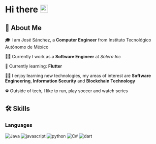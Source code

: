 # Hi there <img src="https://media.giphy.com/media/hvRJCLFzcasrR4ia7z/giphy.gif" width="25px">

<!--
**SanchezPepe/sanchezpepe** is a ✨ _special_ ✨ repository because its `README.md` (this file) appears on your GitHub profile.

Inspired: https://github.com/ruppysuppy

Here are some ideas to get you started:

- 🔭 I’m currently working on ...
- 🌱 I’m currently learning ...
- 👯 I’m looking to collaborate on ...
- 🤔 I’m looking for help with ...
- 💬 Ask me about ...
- 📫 How to reach me: ...
- 😄 Pronouns: ...
- ⚡ Fun fact: ...
-->

## 🚀 About Me

🎓 I am José Sánchez, a **Computer Engineer** from Instituto Tecnológico Autónomo de México

👨‍💻 Currently I work as a **Software Engineer** at _Solera Inc_

🌱 Currently learning: **Flutter**

👨‍💻  I enjoy learning new technologies, my areas of interest are **Software Engineering**, **Information Security** and **Blockchain Technology**

⚽ Outside of tech, I like to run, play soccer and watch series

## 🛠️ Skills

### Languages
![Java](https://img.shields.io/badge/Java-ED8B00?style=for-the-badge&logo=java&logoColor=white)
![javascript](https://img.shields.io/badge/JavaScript-F7DF1E?style=for-the-badge&logo=javascript&logoColor=black)
![python](https://img.shields.io/badge/Python-3776AB?style=for-the-badge&logo=python&logoColor=white)
![C#](https://img.shields.io/badge/C%23-239120?style=for-the-badge&logo=c-sharp&logoColor=white)
![dart](https://img.shields.io/badge/Dart-28B6F6?style=for-the-badge&logo=dart&logoColor=white)

<!--
### Cross Platfrom Development
![flutter](https://img.shields.io/badge/Flutter-28B6F6?style=for-the-badge&logo=flutter&logoColor=white)

### Front-End Development
![Vue.js](https://img.shields.io/badge/vuejs-%2335495e.svg?style=for-the-badge&logo=vue-dot-js&logoColor=%234FC08D)
![html](https://img.shields.io/badge/HTML5-E34F26?style=for-the-badge&logo=html5&logoColor=white)
![css](https://img.shields.io/badge/CSS3-1572B6?style=for-the-badge&logo=css3&logoColor=white)
![sass](https://img.shields.io/badge/SASS-CC6699?style=for-the-badge&logo=sass&logoColor=white)

### Database
![mysql](https://img.shields.io/badge/MySQL-00000F?style=for-the-badge&logo=mysql&logoColor=white)
![sqlite](https://img.shields.io/badge/SQLite-07405E?style=for-the-badge&logo=sqlite&logoColor=white)
![mongodb](https://img.shields.io/badge/MongoDB-47A248?style=for-the-badge&logo=mongodb&logoColor=white)

## 🔗 Links
[![portfolio](https://img.shields.io/badge/Portfolio-5340ff?style=for-the-badge&logo=Google-chrome&logoColor=white)](https://jjsa.dev/)
[![linked-in](https://img.shields.io/badge/Linked_In-0077B5?style=for-the-badge&logo=LinkedIn&logoColor=white)](https://www.linkedin.com/in/sanchezjose8/)

-->

